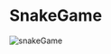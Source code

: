 # SnakeGame
![snakeGame](https://user-images.githubusercontent.com/69256642/200666139-05df56e9-6bb7-49b5-8eed-39c485bf49e7.jpg)
